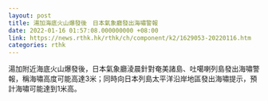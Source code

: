 ```yaml
---
layout: post
title: 湯加海底火山爆發後　日本氣象廳發出海嘯警報
date: 2022-01-16 01:57:08.000000000 +08:00
link: https://news.rthk.hk/rthk/ch/component/k2/1629053-20220116.htm
categories: rthk
---
```


湯加附近海底火山爆發後，日本氣象廳淩晨針對奄美諸島、吐噶喇列島發出海嘯警報，稱海嘯高度可能高達3米；同時向日本列島太平洋沿岸地區發出海嘯提示，預計海嘯可能達到1米高。
